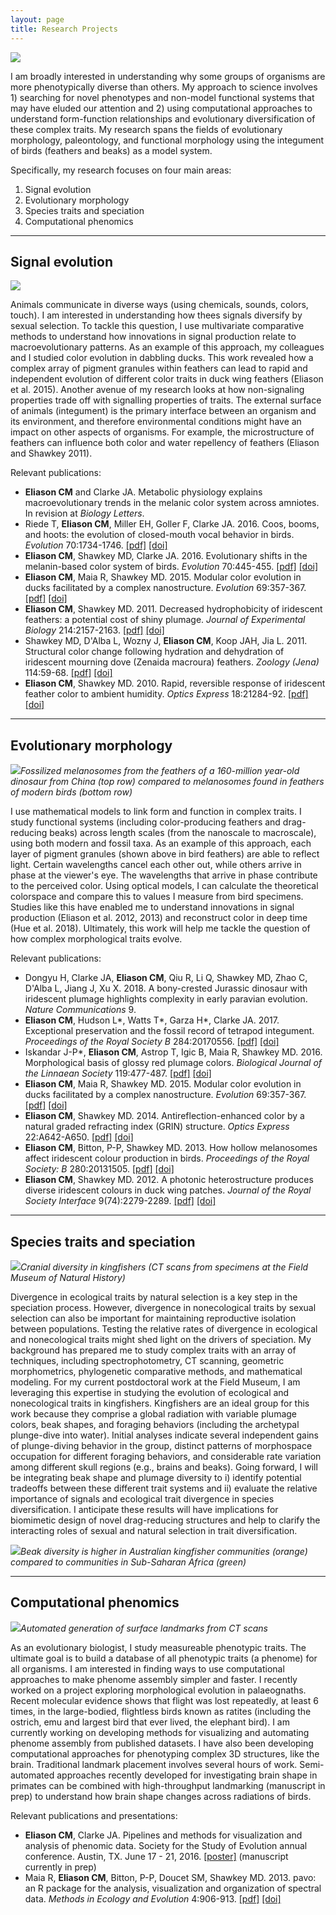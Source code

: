 ```yaml
---
layout: page
title: Research Projects
---
```


<img class="align right wp-image-38 size-thumbnail" src="/img/kingfisher.jpg" />

I am broadly interested in understanding why some groups of organisms are more phenotypically diverse than others. My approach to science involves 1) searching for novel phenotypes and non-model functional systems that may have eluded our attention and 2) using computational approaches to understand form-function relationships and evolutionary diversification of these complex traits. My research spans the fields of evolutionary morphology, paleontology, and functional morphology using the integument of birds (feathers and beaks) as a model system.

Specifically, my research focuses on four main areas:

1. Signal evolution
2. Evolutionary morphology
3. Species traits and speciation
4. Computational phenomics


---

## Signal evolution

<!-- ![](/img/tanagers.png) -->

![](/img/tanagers2.jpg)

Animals communicate in diverse ways (using chemicals, sounds, colors, touch). I am interested in understanding how thees signals diversify by sexual selection. To tackle this question, I use multivariate comparative methods to understand how innovations in signal production relate to macroevolutionary patterns. As an example of this approach, my colleagues and I studied color evolution in dabbling ducks. This work revealed how a complex array of pigment granules within feathers can lead to rapid and independent evolution of different color traits in duck wing feathers (Eliason et al. 2015). Another avenue of my research looks at how non-signaling properties trade off with signalling properties of traits. The external surface of animals (integument) is the primary interface between an organism and its environment, and therefore environmental conditions might have an impact on other aspects of organisms. For example, the microstructure of feathers can influence both color and water repellency of feathers (Eliason and Shawkey 2011).

Relevant publications:

* __Eliason CM__ and Clarke JA. Metabolic physiology explains macroevolutionary trends in the melanic color system across amniotes. In revision at _Biology Letters_.
* Riede T, __Eliason CM__, Miller EH, Goller F, Clarke JA. 2016. Coos, booms, and hoots: the evolution of closed-mouth vocal behavior in birds. _Evolution_ 70:1734-1746. [[pdf]]({{url}}/pdfs/coos.pdf) [[doi]](http://dx.doi.org/10.1111/evo.12988)
* __Eliason CM__, Shawkey MD, Clarke JA. 2016. Evolutionary shifts in the melanin-based color system of birds. _Evolution_ 70:445-455. [[pdf]]({{url}}/pdfs/melanin.pdf) [[doi]](https://dx.doi.org/10.1111/evo.12855)
* __Eliason CM__, Maia R, Shawkey MD. 2015. Modular color evolution in ducks facilitated by a complex nanostructure. _Evolution_ 69:357-367. [[pdf]]({{url}}/pdfs/modular.pdf) [[doi]](https://dx.doi.org/10.1111/evo.12575)
* __Eliason CM__, Shawkey MD. 2011. Decreased hydrophobicity of iridescent feathers: a potential cost of shiny plumage. _Journal of Experimental Biology_ 214:2157-2163. [[pdf]]({{url}}/pdfs/hydrophobicity.pdf) [[doi]](https://doi.org/10.1242/jeb.055822)
* Shawkey MD, D'Alba L, Wozny J, __Eliason CM__, Koop JAH, Jia L. 2011. Structural color change following hydration and dehydration of iridescent mourning dove (Zenaida macroura) feathers. _Zoology (Jena)_ 114:59-68. [[pdf]]({{url}}/pdfs/modo.pdf) [[doi]](http://dx.doi.org/10.1016/j.zool.2010.11.001)
* __Eliason CM__, Shawkey MD. 2010. Rapid, reversible response of iridescent feather color to ambient humidity. _Optics Express_ 18:21284-92. [[pdf]]({{url}}/pdfs/rapid.pdf) [[doi]](https://doi.org/10.1364/OE.18.021284)

<!-- <img src="/img/water_on_feather.jpg"> -->

<!-- <img src="/img/banner1.jpg"> -->


<!-- (among-species variation in feather hue within a single clade of dabbling ducks) -->

---

<!-- ## Comparative biophotonics -->

## Evolutionary morphology

![](/img/caihong_melanos.png)*Fossilized melanosomes from the feathers of a 160-million year-old dinosaur from China (top row) compared to melanosomes found in feathers of modern birds (bottom row)*

I use mathematical models to link form and function in complex traits. I study functional systems (including color-producing feathers and drag-reducing beaks) across length scales (from the nanoscale to macroscale), using both modern and fossil taxa. As an example of this approach, each layer of pigment granules (shown above in bird feathers) are able to reflect light. Certain wavelengths cancel each other out, while others arrive in phase at the viewer's eye. The wavelengths that arrive in phase contribute to the perceived color. Using optical models, I can calculate the theoretical colorspace and compare this to values I measure from bird specimens. Studies like this have enabled me to understand innovations in signal production (Eliason et al. 2012, 2013) and reconstruct color in deep time (Hue et al. 2018). Ultimately, this work will help me tackle the question of how complex morphological traits evolve.

<!-- ![](/img/flowlines.png)*Computational model of the way water moves over the body of a bird* -->

Relevant publications:

* Dongyu H, Clarke JA, __Eliason CM__, Qiu R, Li Q, Shawkey MD, Zhao C, D'Alba L, Jiang J, Xu X. 2018. A bony-crested Jurassic dinosaur with iridescent plumage highlights complexity in early paravian evolution. _Nature Communications_ 9.
* __Eliason CM__, Hudson L*, Watts T*, Garza H*, Clarke JA. 2017. Exceptional preservation and the fossil record of tetrapod integument. _Proceedings of the Royal Society B_ 284:20170556. [[pdf]]({{url}}/pdfs/lagerstatten.pdf) [[doi]](http://dx.doi.org/10.1098/rspb.2017.0556)
* Iskandar J-P*, __Eliason CM__, Astrop T, Igic B, Maia R, Shawkey MD. 2016. Morphological basis of glossy red plumage colors. _Biological Journal of the Linnaean Society_ 119:477-487. [[pdf]]({{url}}/pdfs/shiny.pdf) [[doi]](http://dx.doi.org/10.1111/bij.12810)
* __Eliason CM__, Maia R, Shawkey MD. 2015. Modular color evolution in ducks facilitated by a complex nanostructure. _Evolution_ 69:357-367. [[pdf]]({{url}}/pdfs/modular.pdf) [[doi]](https://dx.doi.org/10.1111/evo.12575)
* __Eliason CM__, Shawkey MD. 2014. Antireflection-enhanced color by a natural graded refracting index (GRIN) structure. _Optics Express_ 22:A642-A650. [[pdf]]({{url}}/pdfs/antireflection.pdf) [[doi]](https://doi.org/10.1364/OE.22.00A642)
* __Eliason CM__, Bitton, P-P, Shawkey MD. 2013. How hollow melanosomes affect iridescent colour production in birds. _Proceedings of the Royal Society: B_ 280:20131505. [[pdf]]({{url}}/pdfs/hollow.pdf) [[doi]](http://doi.org/10.1098/rspb.2013.1505)
* __Eliason CM__, Shawkey MD. 2012. A photonic heterostructure produces diverse iridescent colours in duck wing patches. _Journal of the Royal Society Interface_ 9(74):2279-2289. [[pdf]]({{url}}/pdfs/heterostructure.pdf) [[doi]](https://doi.org/10.1098/rsif.2012.0118)

---

## Species traits and speciation

![](/img/FMNHskullplot.png)*Cranial diversity in kingfishers (CT scans from specimens at the Field Museum of Natural History)*

Divergence in ecological traits by natural selection is a key step in the speciation process. However, divergence in nonecological traits by sexual selection can also be important for maintaining reproductive isolation between populations. Testing the relative rates of divergence in ecological and nonecological traits might shed light on the drivers of speciation. My background has prepared me to study complex traits with an array of techniques, including spectrophotometry, CT scanning, geometric morphometrics, phylogenetic comparative methods, and mathematical modeling. For my current postdoctoral work at the Field Museum, I am leveraging this expertise in studying the evolution of ecological and nonecological traits in kingfishers. Kingfishers are an ideal group for this work because they comprise a global radiation with variable plumage colors, beak shapes, and foraging behaviors (including the archetypal plunge-dive into water). Initial analyses indicate several independent gains of plunge-diving behavior in the group, distinct patterns of morphospace occupation for different foraging behaviors, and considerable rate variation among different skull regions (e.g., brains and beaks). Going forward, I will be integrating beak shape and plumage diversity to i) identify potential tradeoffs between these different trait systems and ii) evaluate the relative importance of signals and ecological trait divergence in species diversification. I anticipate these results will have implications for biomimetic design of novel drag-reducing structures and help to clarify the interacting roles of sexual and natural selection in trait diversification.

![](/img/beak_phenograms.png)*Beak diversity is higher in Australian kingfisher communities (orange) compared to communities in Sub-Saharan Africa (green)*

<!-- Questions I am interested in:

* signaling systems and genomics/combining molecules and morphology to understand sensory system evolution
* macroecology/dispersal/wing shape
* beak ecomorphology, wing shape/dispersal, macroecology
 -->

---


<!-- ## Rapid phenotyping -->

## Computational phenomics

<!-- ## Visualizing and processing phenomic data -->

![](/img/phenotyping.png)*Automated generation of surface landmarks from CT scans*

As an evolutionary biologist, I study measureable phenotypic traits. The ultimate goal is to build a database of all phenotypic traits (a phenome) for all organisms. I am interested in finding ways to use computational approaches to make phenome assembly simpler and faster. I recently worked on a project exploring morphological evolution in palaeognaths. Recent molecular evidence shows that flight was lost repeatedly, at least 6 times, in the large-bodied, flightless birds known as ratites (including the ostrich, emu and largest bird that ever lived, the elephant bird). I am currently working on developing methods for visualizing and automating phenome assembly from published datasets<!-- , as well as understanding _how convergent evolution works_ using flightless palaeognaths as a model system -->. I have also been developing computational approaches for phenotyping complex 3D structures, like the brain. Traditional landmark placement involves several hours of work. Semi-automated approaches recently developed for investigating brain shape in primates can be combined with high-throughput landmarking (manuscript in prep) to understand how brain shape changes across radiations of birds.

<!-- ![](/img/ontology_ggnet.jpg)*Trait ontology used for understanding relationships among traits in a discrete morphological character matrix* -->

<!-- ![](/img/brainwarp_sm.gif)*Primary axis of phenotypic variation in the kingfisher brain* -->

Relevant publications and presentations:

* __Eliason CM__, Clarke JA. Pipelines and methods for visualization and analysis of phenomic data. Society for the Study of Evolution annual conference. Austin, TX. June 17 - 21, 2016. [[poster]](/img/phenome_poster.jpg) (manuscript currently in prep)
* Maia R, __Eliason CM__, Bitton, P-P, Doucet SM, Shawkey MD. 2013. pavo: an R package for the analysis, visualization and organization of spectral data. _Methods in Ecology and Evolution_ 4:906-913. [[pdf]]({{url}}/pdfs/pavo.pdf) [[doi]](https://doi.org/10.1111/2041-210X.12069)
